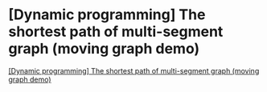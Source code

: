 # [Dynamic programming] The shortest path of multi-segment graph (moving graph demo)
[[Dynamic programming] The shortest path of multi-segment graph (moving graph demo)](https://aiwithcloud.com/2022/09/15/dynamic_programming_the_shortest_path_of_multi_segment_graph_moving_graph_demo/)